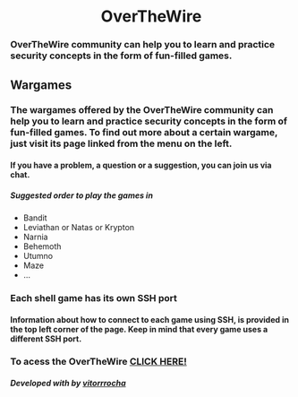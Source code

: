 <p align="center">
  <h1 align="center"><b>OverTheWire</b></h1>
</p>

### OverTheWire community can help you to learn and practice security concepts in the form of fun-filled games.
## Wargames
### The wargames offered by the OverTheWire community can help you to learn and practice security concepts in the form of fun-filled games. To find out more about a certain wargame, just visit its page linked from the menu on the left.

#### If you have a problem, a question or a suggestion, you can join us via chat.

##### Suggested order to play the games in
- Bandit
- Leviathan or Natas or Krypton
- Narnia
- Behemoth
- Utumno
- Maze
- …
### Each shell game has its own SSH port
#### Information about how to connect to each game using SSH, is provided in the top left corner of the page. Keep in mind that every game uses a different SSH port.

### To acess the OverTheWire [CLICK HERE!](https://overthewire.org/wargames) 

##### Developed with by [vitorrrocha](https://github.com/Vitorrrocha)
